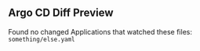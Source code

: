 ## Argo CD Diff Preview

Found no changed Applications that watched these files: `something/else.yaml`
